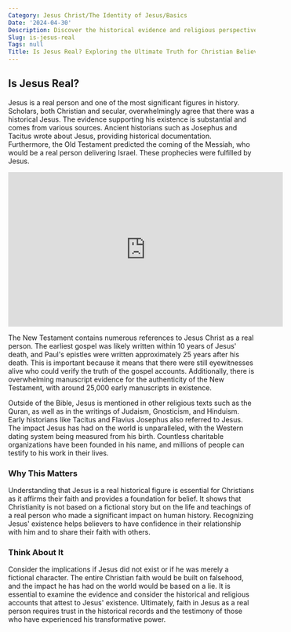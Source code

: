 ```yaml
---
Category: Jesus Christ/The Identity of Jesus/Basics
Date: '2024-04-30'
Description: Discover the historical evidence and religious perspectives surrounding the question of Jesus' existence in this thought-provoking article. Explore the debate on whether Jesus was a real historical figure.
Slug: is-jesus-real
Tags: null
Title: Is Jesus Real? Exploring the Ultimate Truth for Christian Believers
---
```


## Is Jesus Real?

Jesus is a real person and one of the most significant figures in history. Scholars, both Christian and secular, overwhelmingly agree that there was a historical Jesus. The evidence supporting his existence is substantial and comes from various sources. Ancient historians such as Josephus and Tacitus wrote about Jesus, providing historical documentation. Furthermore, the Old Testament predicted the coming of the Messiah, who would be a real person delivering Israel. These prophecies were fulfilled by Jesus.


<iframe width="560" height="315" src="https://www.youtube.com/embed/5Xwc_E_q3oQ" frameborder="0" allow="autoplay; encrypted-media" allowfullscreen></iframe>


The New Testament contains numerous references to Jesus Christ as a real person. The earliest gospel was likely written within 10 years of Jesus' death, and Paul's epistles were written approximately 25 years after his death. This is important because it means that there were still eyewitnesses alive who could verify the truth of the gospel accounts. Additionally, there is overwhelming manuscript evidence for the authenticity of the New Testament, with around 25,000 early manuscripts in existence.

Outside of the Bible, Jesus is mentioned in other religious texts such as the Quran, as well as in the writings of Judaism, Gnosticism, and Hinduism. Early historians like Tacitus and Flavius Josephus also referred to Jesus. The impact Jesus has had on the world is unparalleled, with the Western dating system being measured from his birth. Countless charitable organizations have been founded in his name, and millions of people can testify to his work in their lives.

### Why This Matters

Understanding that Jesus is a real historical figure is essential for Christians as it affirms their faith and provides a foundation for belief. It shows that Christianity is not based on a fictional story but on the life and teachings of a real person who made a significant impact on human history. Recognizing Jesus' existence helps believers to have confidence in their relationship with him and to share their faith with others.

### Think About It

Consider the implications if Jesus did not exist or if he was merely a fictional character. The entire Christian faith would be built on falsehood, and the impact he has had on the world would be based on a lie. It is essential to examine the evidence and consider the historical and religious accounts that attest to Jesus' existence. Ultimately, faith in Jesus as a real person requires trust in the historical records and the testimony of those who have experienced his transformative power.